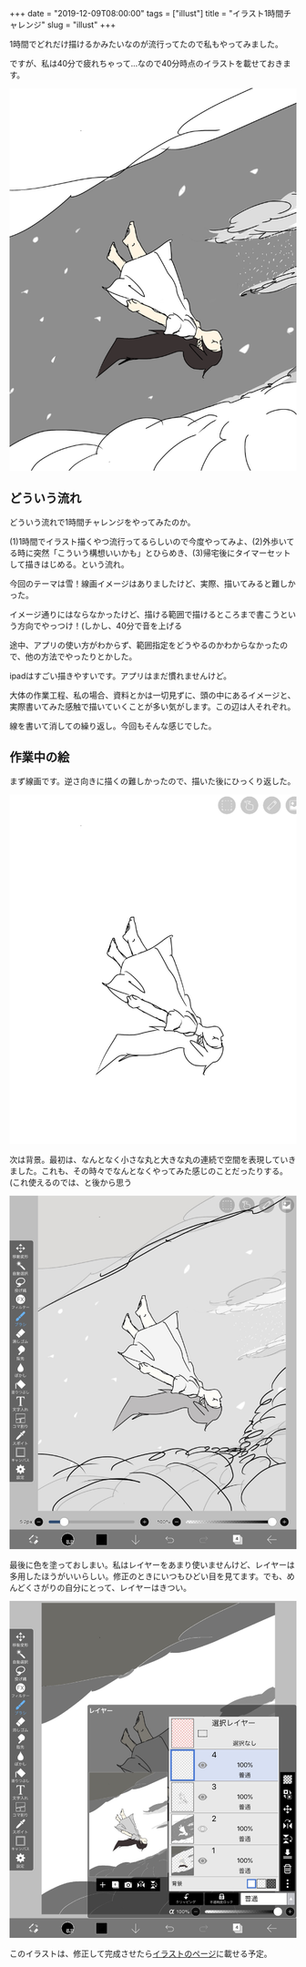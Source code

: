 +++
date = "2019-12-09T08:00:00"
tags = ["illust"]
title = "イラスト1時間チャレンジ"
slug = "illust"
+++

1時間でどれだけ描けるかみたいなのが流行ってたので私もやってみました。

ですが、私は40分で疲れちゃって...なので40分時点のイラストを載せておきます。

![](https://github.com/syui/mstdn.page/raw/master/img/mastodon/media_attachments/files/000/000/035/original/9ac5b78fd177975b.png)

## どういう流れ

どういう流れで1時間チャレンジをやってみたのか。

(1)1時間でイラスト描くやつ流行ってるらしいので今度やってみよ、(2)外歩いてる時に突然「こういう構想いいかも」とひらめき、(3)帰宅後にタイマーセットして描きはじめる。という流れ。

今回のテーマは雪！線画イメージはありましたけど、実際、描いてみると難しかった。

イメージ通りにはならなかったけど、描ける範囲で描けるところまで書こうという方向でやっつけ！(しかし、40分で音を上げる

途中、アプリの使い方がわからず、範囲指定をどうやるのかわからなかったので、他の方法でやったりとかした。

ipadはすごい描きやすいです。アプリはまだ慣れませんけど。

大体の作業工程、私の場合、資料とかは一切見ずに、頭の中にあるイメージと、実際書いてみた感触で描いていくことが多い気がします。この辺は人それぞれ。

線を書いて消しての繰り返し。今回もそんな感じでした。

## 作業中の絵

まず線画です。逆さ向きに描くの難しかったので、描いた後にひっくり返した。

![](https://github.com/syui/mstdn.page/raw/master/img/mastodon/media_attachments/files/000/000/036/small/adfeb62cb79d1744.jpg)

次は背景。最初は、なんとなく小さな丸と大きな丸の連続で空間を表現していきました。これも、その時々でなんとなくやってみた感じのことだったりする。(これ使えるのでは、と後から思う

![](https://github.com/syui/mstdn.page/raw/master/img/mastodon/media_attachments/files/000/000/037/small/0f84a6ea7b14004e.jpg)

最後に色を塗っておしまい。私はレイヤーをあまり使いませんけど、レイヤーは多用したほうがいいらしい。修正のときにいつもひどい目を見てます。でも、めんどくさがりの自分にとって、レイヤーはきつい。

![](https://github.com/syui/mstdn.page/raw/master/img/mastodon/media_attachments/files/000/000/038/small/821212e796bd381d.jpg)

このイラストは、修正して完成させたら[イラストのページ](/img)に載せる予定。

